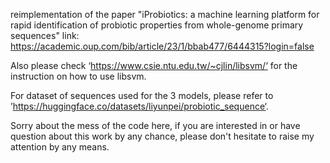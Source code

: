 reimplementation of the paper "iProbiotics: a machine learning platform for rapid identification of probiotic properties from whole-genome primary sequences"
link: https://academic.oup.com/bib/article/23/1/bbab477/6444315?login=false

Also please check ‘https://www.csie.ntu.edu.tw/~cjlin/libsvm/‘ for the instruction on how to use libsvm.

For dataset of sequences used for the 3 models, please refer to ’https://huggingface.co/datasets/liyunpei/probiotic_sequence‘. 

Sorry about the mess of the code here, if you are interested in or have question about this work by any chance, please don't hesitate to raise my attention by any means.
